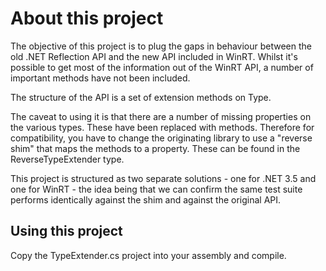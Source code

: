 About this project
===
The objective of this project is to plug the gaps in behaviour between the old .NET Reflection API and the new API
included in WinRT. Whilst it's possible to get most of the information out of the WinRT API, a number of important
methods have not been included.

The structure of the API is a set of extension methods on Type. 

The caveat to using it is that there are a number of missing properties on the various types. These have been replaced
with methods. Therefore for compatibility, you have to change the originating library to use a "reverse shim" that
maps the methods to a property. These can be found in the ReverseTypeExtender type.

This project is structured as two separate solutions - one for .NET 3.5 and one for WinRT - the idea being that
we can confirm the same test suite performs identically against the shim and against the original API.

Using this project
---
Copy the TypeExtender.cs project into your assembly and compile.
